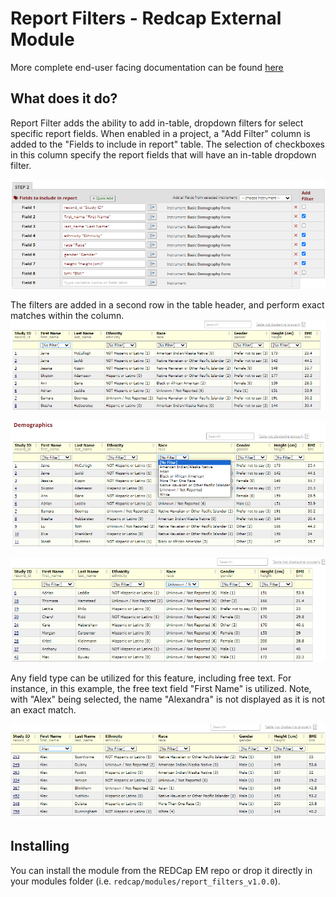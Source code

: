# Report Filters - Redcap External Module

More complete end-user facing documentation can be found [here](https://aanunez.io/docs/report-tweaks/)

## What does it do?

Report Filter adds the ability to add in-table, dropdown filters for select specific report fields. When enabled in a project, a "Add Filter" column is added to the "Fields to include in report" table. The selection of checkboxes in this column specify the report fields that will have an in-table dropdown filter.

![Report Edit](img/report_edit.png)

The filters are added in a second row in the table header, and perform exact matches within the column.
![Report View](img/report_view.png)

![Report View Race](img/report_view_race.png)

![Report View Race Filtered](img/report_view_race_filtered.png)

Any field type can be utilized for this feature, including free text. For instance, in this example, the free text field "First Name" is utilized. Note, with "Alex" being selected, the name "Alexandra" is not displayed as it is not an exact match.

![Report View First Name Filtered](img/report_view_first_name_filtered.png)

## Installing

You can install the module from the REDCap EM repo or drop it directly in your modules folder (i.e. `redcap/modules/report_filters_v1.0.0`).
